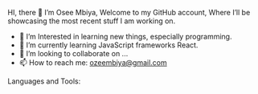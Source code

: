 HI, there 👋
I’m Osee Mbiya, Welcome to my GitHub account, Where I’ll be showcasing the most recent stuff I am working on. 
 
- 👀 I’m Interested in learning new things, especially programming.
- 🌱 I’m currently learning JavaScript frameworks React. 
- 💞️ I’m looking to collaborate on ...
- 📫 How to reach me: ozeembiya@gmail.com



Languages and Tools: 

